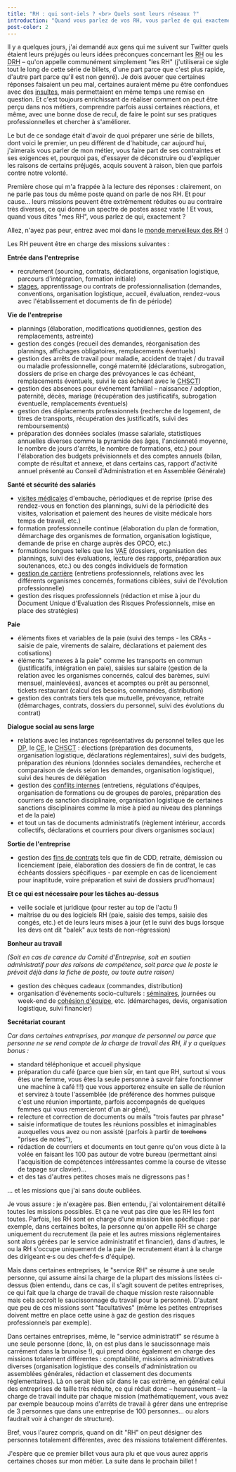 ```yaml
---
title: "RH : qui sont-iels ? <br> Quels sont leurs réseaux ?"
introduction: "Quand vous parlez de vos RH, vous parlez de qui exactement ? Savez-vous quelles sont leurs missions ?"
post-color: 2
---
```


Il y a quelques jours, j'ai demandé aux gens qui me suivent sur Twitter quels étaient leurs préjugés ou leurs idées préconçues concernant les <abbr title="Gestionnaires des Ressources Humaines">RH</abbr> ou les <abbr title="Directrices ou Directeurs des Ressources Humaines">DRH</abbr> – qu'on appelle communément simplement "les RH" (j'utiliserai ce sigle tout le long de cette série de billets, d'une part parce que c'est plus rapide, d'autre part parce qu'il est non genré). Je dois avouer que certaines réponses faisaient un peu mal, certaines auraient même pu être confondues avec des [insultes](https://youtu.be/BSAXTzTwNVU), mais permettaient en même temps une remise en question. Et c'est toujours enrichissant de réaliser comment on peut être perçu dans nos métiers, comprendre parfois aussi certaines réactions, et même, avec une bonne dose de recul, de faire le point sur ses pratiques professionnelles et chercher à s'améliorer. 

Le but de ce sondage était d'avoir de quoi préparer une série de billets, dont voici le premier, un peu différent de d'habitude, car aujourd'hui, j'aimerais vous parler de mon métier, vous faire part de ses contraintes et ses exigences et, pourquoi pas, d'essayer de déconstruire ou d'expliquer les raisons de certains préjugés, acquis souvent à raison, bien que parfois contre notre volonté. 

Première chose qui m'a frappée à la lecture des réponses : clairement, on ne parle pas tous du même poste quand on parle de nos RH. Et pour cause... leurs missions peuvent être extrêmement réduites ou au contraire très diverses, ce qui donne un spectre de postes assez vaste ! Et vous, quand vous dites "mes RH", vous parlez de qui, exactement ? 

Allez, n'ayez pas peur, entrez avec moi dans le [monde merveilleux des RH](https://youtu.be/NHe6Wdce3vw?t=10) :)

Les RH peuvent être en charge des missions suivantes : 

**Entrée dans l'entreprise**

- recrutement (sourcing, contrats, déclarations, organisation logistique, parcours d'intégration, formation initiale)
- [stages](https://youtu.be/0pZGLTuC41g?t=10), apprentissage ou contrats de professionnalisation (demandes, conventions, organisation logistique, accueil, évaluation, rendez-vous avec l'établissement et documents de fin de période)

**Vie de l'entreprise**

- plannings (élaboration, modifications quotidiennes, gestion des remplacements, astreinte)
- gestion des congés (recueil des demandes, réorganisation des plannings, affichages obligatoires, remplacements éventuels)
- gestion des arrêts de travail pour maladie, accident de trajet / du travail ou maladie professionnelle, congé maternité (déclarations, subrogation, dossiers de prise en charge des prévoyances le cas échéant, remplacements éventuels, suivi le cas échéant avec le <abbr title="Comité d'Hygiène, de Sécurité et des Conditions de Travail">CHSCT</abbr>)
- gestion des absences pour événement familial – naissance / adoption, paternité, décès, mariage (récupération des justificatifs, subrogation éventuelle, remplacements éventuels)
- gestion des déplacements professionnels (recherche de logement, de titres de transports, récupération des justificatifs, suivi des remboursements)
- préparation des données sociales (masse salariale, statistiques annuelles diverses comme la pyramide des âges, l'ancienneté moyenne, le nombre de jours d'arrêts, le nombre de formations, etc.) pour l'élaboration des budgets prévisionnels et des comptes annuels (bilan, compte de résultat et annexe, et dans certains cas, rapport d'activité annuel présenté au Conseil d'Administration et en Assemblée Générale)

**Santé et sécurité des salariés**

- [visites médicales](https://youtu.be/57DmhPWP35U?t=10) d'embauche, périodiques et de reprise (prise des rendez-vous en fonction des plannings, suivi de la périodicité des visites, valorisation et paiement des heures de visite médicale hors temps de travail, etc.)
- formation professionnelle continue (élaboration du plan de formation, démarchage des organismes de formation, organisation logistique, demande de prise en charge auprès des OPCO, etc.) 
- formations longues telles que les <abbr title="Validation des Acquis de l'Expérience">VAE</abbr> (dossiers, organisation des plannings, suivi des évaluations, lecture des rapports, préparation aux soutenances, etc.) ou des congés individuels de formation
- [gestion de carrière](https://youtu.be/rjmRyF3FEH4) (entretiens professionnels, relations avec les différents organismes concernés, formations ciblées, suivi de l'évolution professionnelle)
- gestion des risques professionnels (rédaction et mise à jour du Document Unique d'Evaluation des Risques Professionnels, mise en place des stratégies)

**Paie**

- éléments fixes et variables de la paie (suivi des temps - les CRAs - saisie de paie, virements de salaire, déclarations et paiement des cotisations)
- éléments "annexes à la paie" comme les transports en commun (justificatifs, intégration en paie), saisies sur salaire (gestion de la relation avec les organismes concernés, calcul des barèmes, suivi mensuel, mainlevées), avances et acomptes ou prêt au personnel, tickets restaurant (calcul des besoins, commandes, distribution)
- gestion des contrats tiers tels que mutuelle, prévoyance, retraite (démarchages, contrats, dossiers du personnel, suivi des évolutions du contrat)

**Dialogue social au sens large**

- relations avec les instances représentatives du personnel telles que les <abbr title="délégués du personnel">DP</abbr>, le <abbr title="comité d'entreprise">CE</abbr>, le <abbr title="comité d'hygiène, de sécurité et des conditions de travail">CHSCT</abbr> : élections (préparation des documents, organisation logistique, déclarations réglementaires), suivi des budgets, préparation des réunions (données sociales demandées, recherche et comparaison de devis selon les demandes, organisation logistique), suivi des heures de délégation
- gestion des [conflits internes](https://youtu.be/31ZjnrHR8EA?t=34) (entretiens, régulations d'équipes, organisation de formations ou de groupes de paroles, préparation des courriers de sanction disciplinaire, organisation logistique de certaines sanctions disciplinaires comme la mise à pied au niveau des plannings et de la paie)
- et tout un tas de documents administratifs (règlement intérieur, accords collectifs, déclarations et courriers pour divers organismes sociaux)

**Sortie de l'entreprise**

- gestion des [fins de contrats](https://youtu.be/BTWcQbUAZDQ) tels que fin de CDD, retraite, démission ou licenciement (paie, élaboration des dossiers de fin de contrat, le cas échéants dossiers spécifiques - par exemple en cas de licenciement pour inaptitude, voire préparation et suivi de dossiers prud'homaux)

**Et ce qui est nécessaire pour les tâches au-dessus**

- veille sociale et juridique (pour rester au top de l'actu !)
- maîtrise du ou des logiciels RH (paie, saisie des temps, saisie des congés, etc.) et de leurs leurs mises à jour (et le suivi des bugs lorsque les devs ont dit "balek" aux tests de non-régression)

**Bonheur au travail**

*(Soit en cas de carence du Comité d'Entreprise, soit en soutien administratif pour des raisons de compétence, soit parce que le poste le prévoit déjà dans la fiche de poste, ou toute autre raison)*

- gestion des chèques cadeaux (commandes, distribution)
- organisation d'événements socio-culturels : [séminaires](https://youtu.be/uSD4vsh1zDA), journées ou week-end de [cohésion d'équipe](https://youtu.be/5NV6Rdv1a3I), etc. (démarchages, devis, organisation logistique, suivi financier)

**Secrétariat courant**

*Car dans certaines entreprises, par manque de personnel ou parce que personne ne se rend compte de la charge de travail des RH, il y a quelques bonus :*

- standard téléphonique et accueil physique
- préparation du café (parce que bien sûr, en tant que RH, surtout si vous êtes une femme, vous êtes la seule personne à savoir faire fonctionner une machine à café !!!) que vous apporterez ensuite en salle de réunion et servirez à toute l'assemblée (de préférence des hommes puisque c'est une réunion importante, parfois accompagnés de quelques femmes qui vous remercieront d'un air gêné), 
- relecture et correction de documents ou mails "trois fautes par phrase"
- saisie informatique de toutes les réunions possibles et inimaginables auxquelles vous avez ou non assisté (parfois à partir de ~~torchons~~ "prises de notes"), 
- rédaction de courriers et documents en tout genre qu'on vous dicte à la volée en faisant les 100 pas autour de votre bureau (permettant ainsi l'acquisition de compétences intéressantes comme la course de vitesse de tapage sur clavier)... 
- et des tas d'autres petites choses mais ne digressons pas !

... et les missions que j'ai sans doute oubliées. 

Je vous assure : je n'exagère pas. Bien entendu, j'ai volontairement détaillé toutes les missions possibles. Et ça ne veut pas dire que les RH les font toutes. Parfois, les RH sont en charge d'une mission bien spécifique : par exemple, dans certaines boîtes, la personne qu'on appelle RH se charge uniquement du recrutement (la paie et les autres missions réglementaires sont alors gérées par le service administratif et financier), dans d'autres, le ou la RH s'occupe uniquement de la paie (le recrutement étant à la charge des dirigeant·e·s ou des chef·fe·s d'équipe). 

Mais dans certaines entreprises, le "service RH" se résume à une seule personne, qui assume ainsi la charge de la plupart des missions listées ci-dessus (bien entendu, dans ce cas, il s'agit souvent de petites entreprises, ce qui fait que la charge de travail de chaque mission reste raisonnable mais cela accroît le saucissonnage du travail pour la personne). D'autant que peu de ces missions sont "facultatives" (même les petites entreprises doivent mettre en place cette usine à gaz de gestion des risques professionnels par exemple). 

Dans certaines entreprises, même, le "service administratif" se résume à une seule personne (donc, là, on est plus dans le saucissonnage mais carrément dans la brunoise !), qui prend donc également en charge des missions totalement différentes : comptabilité, missions administratives diverses (organisation logistique des conseils d'administration ou assemblées générales, rédaction et classement des documents réglementaires). Là on serait bien sûr dans le cas extrême, en général celui des entreprises de taille très réduite, ce qui réduit donc – heureusement – la charge de travail induite par chaque mission (mathématiquement, vous avez par exemple beaucoup moins d'arrêts de travail à gérer dans une entreprise de 3 personnes que dans une entreprise de 100 personnes… ou alors faudrait voir à changer de structure).

Bref, vous l'aurez compris, quand on dit "RH" on peut désigner des personnes totalement différentes, avec des missions totalement différentes. 

J'espère que ce premier billet vous aura plu et que vous aurez appris certaines choses sur mon métier. La suite dans le prochain billet !